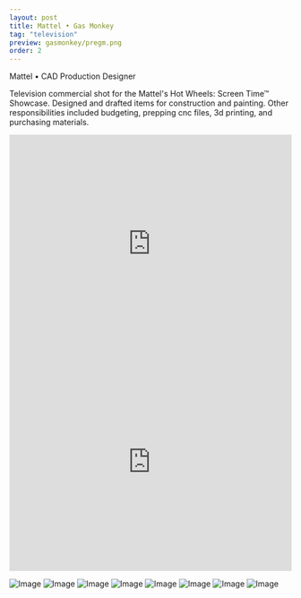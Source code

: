 ```yaml
---
layout: post
title: Mattel • Gas Monkey
tag: "television"
preview: gasmonkey/pregm.png
order: 2
---
```

Mattel • CAD Production Designer

Television commercial shot for the Mattel's Hot Wheels: Screen Time™ Showcase. Designed and drafted items for construction and painting. Other responsibilities included budgeting, prepping cnc files, 3d printing, and purchasing materials.

<iframe frameborder="0" scrolling="no" height="390" width="100%" src="https://www.youtube.com/embed/VbYdb_qrkVk?controls=0&showinfo=0" allow="autoplay; encrypted-media" allowfullscreen></iframe>

<iframe frameborder="0" scrolling="no" height="390" width="100%" src="https://www.youtube.com/embed/VbYdb_qrkVk?autoplay=1&controls=0&showinfo=0"  allow="autoplay encrypted-media" allowfullscreen></iframe>

![Image](1gm.png)
![Image](2gm.png)
![Image](3gm.png)
![Image](4gm.png)
![Image](5gm.png)
![Image](6gm.png)
![Image](7gm.png)
![Image](8gm.png)

